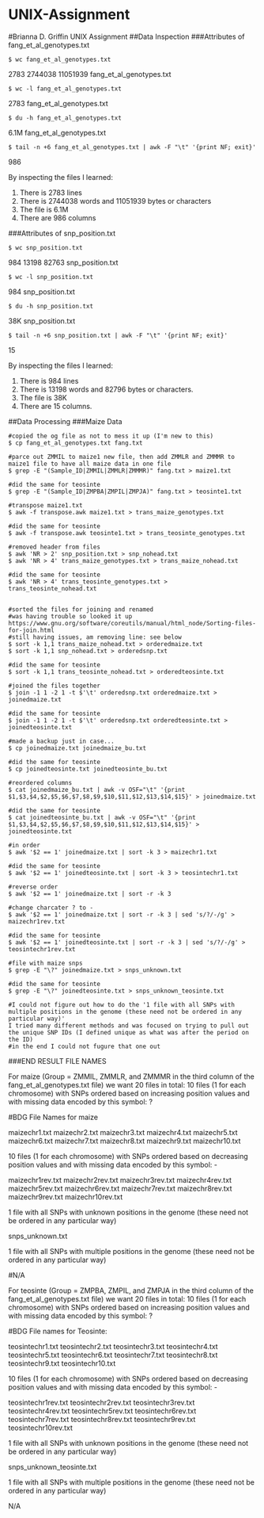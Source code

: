 # UNIX-Assignment
#Brianna D. Griffin UNIX Assignment 
##Data Inspection 
###Attributes of fang_et_al_genotypes.txt


```
$ wc fang_et_al_genotypes.txt
```
2783  2744038 11051939 fang_et_al_genotypes.txt
```
$ wc -l fang_et_al_genotypes.txt
```
2783 fang_et_al_genotypes.txt
```
$ du -h fang_et_al_genotypes.txt
```
6.1M	fang_et_al_genotypes.txt
```
$ tail -n +6 fang_et_al_genotypes.txt | awk -F "\t" '{print NF; exit}'
```
986

By inspecting the files I learned:
 1. There is 2783 lines
 2. There is 2744038 words and 11051939 bytes or characters
 3. The file is 6.1M 
 4. There are 986 columns 


###Attributes of snp_position.txt

```
$ wc snp_position.txt
```
984 13198 82763 snp_position.txt
```
$ wc -l snp_position.txt
```
984 snp_position.txt 
```
$ du -h snp_position.txt
```
38K	snp_position.txt
```
$ tail -n +6 snp_position.txt | awk -F "\t" '{print NF; exit}'
```
15

By inspecting the files I learned:
 1. There is 984 lines 
 2. There is 13198 words and 82796 bytes or characters. 
 3. The file is 38K
 4. There are 15 columns. 

##Data Processing 
###Maize Data 

```
#copied the og file as not to mess it up (I'm new to this)
$ cp fang_et_al_genotypes.txt fang.txt

#parce out ZMMIL to maize1 new file, then add ZMMLR and ZMMMR to maize1 file to have all maize data in one file
$ grep -E "(Sample_ID|ZMMIL|ZMMLR|ZMMMR)" fang.txt > maize1.txt 

#did the same for teosinte
$ grep -E "(Sample_ID|ZMPBA|ZMPIL|ZMPJA)" fang.txt > teosinte1.txt

#transpose maize1.txt
$ awk -f transpose.awk maize1.txt > trans_maize_genotypes.txt

#did the same for teosinte
$ awk -f transpose.awk teosinte1.txt > trans_teosinte_genotypes.txt

#removed header from files
$ awk 'NR > 2' snp_position.txt > snp_nohead.txt
$ awk 'NR > 4' trans_maize_genotypes.txt > trans_maize_nohead.txt

#did the same for teosinte
$ awk 'NR > 4' trans_teosinte_genotypes.txt > trans_teosinte_nohead.txt


#sorted the files for joining and renamed 
#was having trouble so looked it up https://www.gnu.org/software/coreutils/manual/html_node/Sorting-files-for-join.html
#still having issues, am removing line: see below
$ sort -k 1,1 trans_maize_nohead.txt > orderedmaize.txt
$ sort -k 1,1 snp_nohead.txt > orderedsnp.txt

#did the same for teosinte
$ sort -k 1,1 trans_teosinte_nohead.txt > orderedteosinte.txt

#joined the files together 
$ join -1 1 -2 1 -t $'\t' orderedsnp.txt orderedmaize.txt > joinedmaize.txt

#did the same for teosinte
$ join -1 1 -2 1 -t $'\t' orderedsnp.txt orderedteosinte.txt > joinedteosinte.txt
 
#made a backup just in case...
$ cp joinedmaize.txt joinedmaize_bu.txt

#did the same for teosinte
$ cp joinedteosinte.txt joinedteosinte_bu.txt

#reordered columns 
$ cat joinedmaize_bu.txt | awk -v OSF="\t" '{print $1,$3,$4,$2,$5,$6,$7,$8,$9,$10,$11,$12,$13,$14,$15}' > joinedmaize.txt

#did the same for teosinte
$ cat joinedteosinte_bu.txt | awk -v OSF="\t" '{print $1,$3,$4,$2,$5,$6,$7,$8,$9,$10,$11,$12,$13,$14,$15}' > joinedteosinte.txt

#in order
$ awk '$2 == 1' joinedmaize.txt | sort -k 3 > maizechr1.txt

#did the same for teosinte
$ awk '$2 == 1' joinedteosinte.txt | sort -k 3 > teosintechr1.txt

#reverse order
$ awk '$2 == 1' joinedmaize.txt | sort -r -k 3 

#change charcater ? to - 
$ awk '$2 == 1' joinedmaize.txt | sort -r -k 3 | sed 's/?/-/g' > maizechr1rev.txt

#did the same for teosinte
$ awk '$2 == 1' joinedteosinte.txt | sort -r -k 3 | sed 's/?/-/g' > teosintechr1rev.txt

#file with maize snps
$ grep -E "\?" joinedmaize.txt > snps_unknown.txt

#did the same for teosinte
$ grep -E "\?" joinedteosinte.txt > snps_unknown_teosinte.txt

```

```
#I could not figure out how to do the '1 file with all SNPs with multiple positions in the genome (these need not be ordered in any particular way)'
I tried many different methods and was focused on trying to pull out the unique SNP IDs (I defined unique as what was after the period on the ID)
#in the end I could not fugure that one out
```

###END RESULT FILE NAMES 

For maize (Group = ZMMIL, ZMMLR, and ZMMMR in the third column of the fang_et_al_genotypes.txt file) we want 20 files in total:
 10 files (1 for each chromosome) with SNPs ordered based on increasing position values and with missing data encoded by this symbol: ?
 
#BDG File Names for maize

 maizechr1.txt
 maizechr2.txt
 maizechr3.txt
 maizechr4.txt
 maizechr5.txt
 maizechr6.txt
 maizechr7.txt
 maizechr8.txt
 maizechr9.txt
 maizechr10.txt
 
10 files (1 for each chromosome) with SNPs ordered based on decreasing position values and with missing data encoded by this symbol: -

 maizechr1rev.txt
 maizechr2rev.txt
 maizechr3rev.txt
 maizechr4rev.txt
 maizechr5rev.txt
 maizechr6rev.txt
 maizechr7rev.txt
 maizechr8rev.txt
 maizechr9rev.txt
 maizechr10rev.txt
 
1 file with all SNPs with unknown positions in the genome (these need not be ordered in any particular way)

snps_unknown.txt

1 file with all SNPs with multiple positions in the genome (these need not be ordered in any particular way)

#N/A

For teosinte (Group = ZMPBA, ZMPIL, and ZMPJA in the third column of the fang_et_al_genotypes.txt file) we want 20 files in total:
10 files (1 for each chromosome) with SNPs ordered based on increasing position values and with missing data encoded by this symbol: ?

#BDG File names for Teosinte:

 teosintechr1.txt
 teosintechr2.txt
 teosintechr3.txt
 teosintechr4.txt
 teosintechr5.txt
 teosintechr6.txt
 teosintechr7.txt
 teosintechr8.txt
 teosintechr9.txt
 teosintechr10.txt
 
10 files (1 for each chromosome) with SNPs ordered based on decreasing position values and with missing data encoded by this symbol: -

 teosintechr1rev.txt
 teosintechr2rev.txt
 teosintechr3rev.txt
 teosintechr4rev.txt
 teosintechr5rev.txt
 teosintechr6rev.txt
 teosintechr7rev.txt
 teosintechr8rev.txt
 teosintechr9rev.txt
 teosintechr10rev.txt
 
1 file with all SNPs with unknown positions in the genome (these need not be ordered in any particular way)

 snps_unknown_teosinte.txt
 
1 file with all SNPs with multiple positions in the genome (these need not be ordered in any particular way)

 N/A
